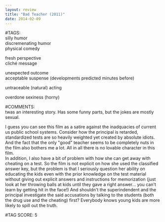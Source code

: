 ```yaml
---  
layout: review  
title: "Bad Teacher (2011)"  
date: 2014-02-09  
---  
```

  
#TAGS:  
silly humor  
discremenating humor  
physical comedy  
  
fresh perspective  
cliché message  
  
unexpected outcome  
acceptable suspense (developments predicted minutes before)  
  
untraceable (natural) acting  
  
overdone sexiness (horny)  
  
#COMMENTS:  
twas an interesting story. Has some funny parts, but the jokes are mostly sexual.  
  
I guess you can see this film as a satire against the inadquacies of current us public school systems. Consider how the principal is retarded, standardized tests are so heavily weighted yet created by absolute idiots. And the fact that the only "good" teacher seems to be completely nuts in the film also bothers me a lot. All in all there is no lovable character in this film.  
In addition, I also have a bit of problem with how she can get away with cheating on a test. So the film is not explicit on how she used the classified answer key, but the problem is that I seriously question her ability on educating the kids even with the prior knowledge on the test material without giving out explicit answers and instructions for memorization (just look at her throwing balls at kids until they gave a right answer... you can't learn by getting hit in the face!) And shouldn't the superindendent and the principal investigate the said accusations by talking to the students (both the drug use and the cheating) first? Everybody knows young kids are more likely to spill out the truth.  
  
  
  
  
  
#TAG SCORE: 5  
